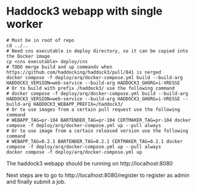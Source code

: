 # Haddock3 webapp with single worker

```shell
# Must be in root of repo
cd ../..
# Need cns executable in deploy directory, so it can be copied into the Docker image
cp <cns executable> deploy/cns
# TODO merge build and up commands when https://github.com/haddocking/haddock3/pull/841 is nerged
docker compose -f deploy/arq/docker-compose.yml build --build-arg HADDOCK3_VERSION=web-service --build-arg HADDOCK3_GHORG=i-VRESSE
# Or to build with prefix /haddock3/ use the following command
# docker compose -f deploy/arq/docker-compose.yml build --build-arg HADDOCK3_VERSION=web-service --build-arg HADDOCK3_GHORG=i-VRESSE --build-arg HADDOCK3_WEBAPP_PREFIX=/haddock3/
# Or to use images from a certain pull request use the following command
# WEBAPP_TAG=pr-104 BARTENDER_TAG=pr-104 CERTMAKER_TAG=pr-104 docker compose -f deploy/arq/docker-compose.yml up --pull always
# Or to use image from a certain released version use the following command
# WEBAPP_TAG=0.2.1 BARTENDER_TAG=0.2.1 CERTMAKER_TAG=0.2.1 docker compose -f deploy/arq/docker-compose.yml up --pull always
docker compose -f deploy/arq/docker-compose.yml up
```

The haddock3 webapp should be running on http://localhost:8080

Next steps are to go to http://localhost:8080/register to register as admin and finally submit a job.

